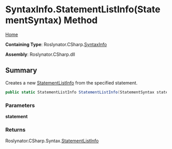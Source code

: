 # SyntaxInfo\.StatementListInfo\(StatementSyntax\) Method

[Home](../../../../README.md)

**Containing Type**: Roslynator\.CSharp\.[SyntaxInfo](../README.md)

**Assembly**: Roslynator\.CSharp\.dll

## Summary

Creates a new [StatementListInfo](../../Syntax/StatementListInfo/README.md) from the specified statement\.

```csharp
public static StatementListInfo StatementListInfo(StatementSyntax statement)
```

### Parameters

**statement**

### Returns

Roslynator\.CSharp\.Syntax\.[StatementListInfo](../../Syntax/StatementListInfo/README.md)

